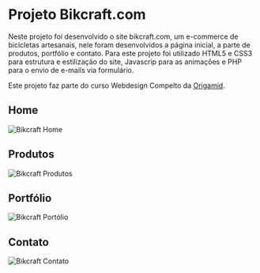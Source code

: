 # Projeto Bikcraft.com

Neste projeto foi desenvolvido o site bikcraft.com, um e-commerce de bicicletas artesanais, nele foram desenvolvidos a página inicial, a parte de produtos, portfólio e contato. Para este projeto foi utilizado HTML5 e CSS3 para estrutura e estilização do site, Javascrip para as animações e PHP para o envio de e-mails via formulário.

Este projeto faz parte do curso Webdesign Compelto da [Origamid](https://origamid.com).

## Home

![Bikcraft Home](https://github.com/iagobalbino/origamid-bikcraft/blob/master/gifs/bikcraft_home.gif)
## Produtos

![Bikcraft Produtos](https://github.com/iagobalbino/origamid-bikcraft/blob/master/gifs/bikcraft_produtos.gif)

## Portfólio

![Bikcraft Portólio](https://github.com/iagobalbino/origamid-bikcraft/blob/master/gifs/bikcraft_portfolio.gif)

## Contato

![Bikcraft Contato](https://github.com/iagobalbino/origamid-bikcraft/blob/master/gifs/bikcraft_contato.gif)

